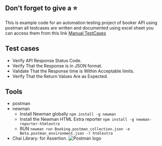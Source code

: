 ## Don't forget to give a :star:
This is example code for an automation testing project of booker API using postman
all testcases are written and documented using excel sheet you can access them from this link [Manual TestCases](https://github.com/Bad-ri/Postman_RESTful-Booker_API-Testing/blob/Readme/TestCases.xlsx)
## Test cases
- Verify API Response Status Code.
- Verify That the Response is in JSON format.
- Validate That the Response time is Within Acceptable limits.
- Verify That the Return Values Are as Expected.
## Tools
- postman
- newman
  - Install Newman globally ```npm install -g newman```
  - Install the Newman HTML Extra reporter ```npm install -g newman-reporter-htmlextra```
  - RUN ```newman run Booking.postman_collection.json -e Beta.postman_environment.json -r htmlextra```
- Chai Library: for Assertion.
![Postman logo](https://assets.getpostman.com/common-share/postman-github-logo.png "Postman logo")
